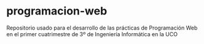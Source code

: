 # programacion-web
Repositorio usado para el desarrollo de las prácticas de Programación Web en el primer cuatrimestre de 3º de Ingeniería Informática en la UCO
